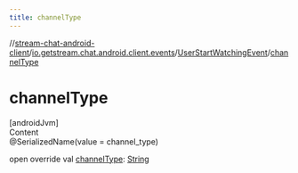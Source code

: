 ```yaml
---
title: channelType
---
```

//[stream-chat-android-client](../../../index.md)/[io.getstream.chat.android.client.events](../index.md)/[UserStartWatchingEvent](index.md)/[channelType](channelType.md)



# channelType  
[androidJvm]  
Content  
@SerializedName(value = channel_type)  
  
open override val [channelType](channelType.md): [String](https://kotlinlang.org/api/latest/jvm/stdlib/kotlin/-string/index.html)  



